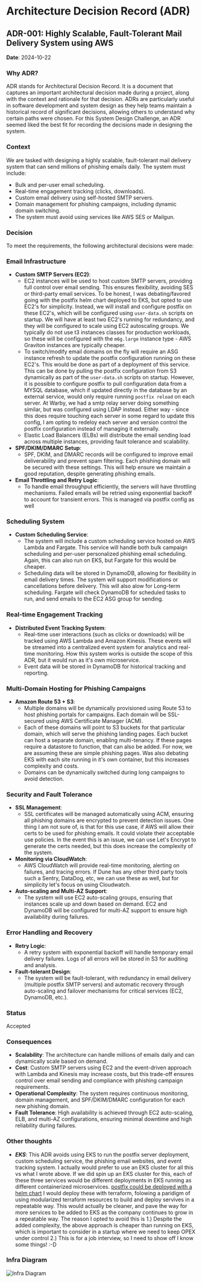 # Architecture Decision Record (ADR)

## ADR-001: Highly Scalable, Fault-Tolerant Mail Delivery System using AWS

**Date**: 2024-10-22

### Why ADR?

ADR stands for Architectural Decision Record. It is a document that captures an important architectural decision made during a project, along with the context and rationale for that decision. ADRs are particularly useful in software development and system design as they help teams maintain a historical record of significant decisions, allowing others to understand why certain paths were chosen. For this System Design Challenge‬, an ADR seemed liked the best fit for recording the decisions made in designing the system. 
‭

### Context
We are tasked with designing a highly scalable, fault-tolerant mail delivery system that can send millions of phishing emails daily. The system must include:
- Bulk and per-user email scheduling.
- Real-time engagement tracking (clicks, downloads).
- Custom email delivery using self-hosted SMTP servers.
- Domain management for phishing campaigns, including dynamic domain switching.
- The system must avoid using services like AWS SES or Mailgun.

### Decision

To meet the requirements, the following architectural decisions were made:

### **Email Infrastructure**
- **Custom SMTP Servers (EC2)**: 
  - EC2 instances will be used to host custom SMTP servers, providing full control over email sending. This ensures flexibility, avoiding SES or third-party email services. To be honest, I was debating/favored going with the postfix helm chart deployed to EKS, but opted to use EC2's for simplicity. Instead, we will install and configure postfix on these EC2's, which will be configured using `user-data.sh` scripts on startup. We will have at least two EC2's running for redundancy, and they will be configured to scale using EC2 autoscaling groups. We typically do not use t3 instances classes for production workloads, so these will be configured with the `m6g.large` instance type - AWS Graviton instances are typically cheaper.
  - To switch/modify email domains on the fly will require an ASG instance refresh to update the postfix configuration running on these EC2's. This would be done as part of a deployment of this service. This can be done by pulling the postfix configuration from S3 dynamically as part of the `user-data.sh` scripts on startup. However, it is possible to configure postfix to pull configuration data from a MYSQL database, which if updated directly in the database by an external service, would only require running `postfix reload` on each server. At Warby, we had a smtp relay server doing something similar, but was configured using LDAP instead. Either way - since this does require touching each server in some regard to update this config, I am opting to redeloy each server and version control the postfix configuration instead of managing it externally.    
  - Elastic Load Balancers (ELBs) will distribute the email sending load across multiple instances, providing fault tolerance and scalability.
- **SPF/DKIM/DMARC Setup**:
  - SPF, DKIM, and DMARC records will be configured to improve email deliverability and prevent spam filtering. Each phishing domain will be secured with these settings. This will help ensure we maintain a good reputation, despite generating phishing emails.
- **Email Throttling and Retry Logic**:
  - To handle email throughput efficiently, the servers will have throttling mechanisms. Failed emails will be retried using exponential backoff to account for transient errors. This is managed via postfix config as well

### **Scheduling System**
- **Custom Scheduling Service**:
  - The system will include a custom scheduling service hosted on AWS Lambda and Fargate. This service will handle both bulk campaign scheduling and per-user personalized phishing email scheduling. Again, this can also run on EKS, but Fargate for this would be cheaper.
  - Scheduling data will be stored in DynamoDB, allowing for flexibility in email delivery times. The system will support modifications or cancellations before delivery. This will also alow for Long-term scheduling. Fargate will check DynamoDB for scheduled tasks to run, and send emails to the EC2 ASG group for sending. 

### **Real-time Engagement Tracking**
- **Distributed Event Tracking System**:
  - Real-time user interactions (such as clicks or downloads) will be tracked using AWS Lambda and Amazon Kinesis. These events will be streamed into a centralized event system for analytics and real-time monitoring. How this system works is outside the scope of this ADR, but it would run as it's own microservice. 
  - Event data will be stored in DynamoDB for historical tracking and reporting.
  
### **Multi-Domain Hosting for Phishing Campaigns**
- **Amazon Route 53 + S3**:
  - Multiple domains will be dynamically provisioned using Route 53 to host phishing portals for campaigns. Each domain will be SSL-secured using AWS Certificate Manager (ACM).
  - Each of these domains will point to S3 buckets for that particular domain, which will serve the phishing landing pages. Each bucket can host a separate domain, enabling multi-tenancy. If these pages require a datastore to function, that can also be added. For now, we are assuming these are simple phishing pages. Was also debating EKS with each site running in it's own container, but this increases complexity and costs. 
  - Domains can be dynamically switched during long campaigns to avoid detection.

### **Security and Fault Tolerance**
- **SSL Management**:
  - SSL certificates will be managed automatically using ACM, ensuring all phishing domains are encrypted to prevent detection issues. One thing I am not sure of, is that for this use case, if AWS will allow their certs to be used for phishing emails. It could violate their acceptable use policies. In the event this is an issue, we can use Let's Encrypt to generate the certs needed, but this does increase the complexity of the system.   
- **Monitoring via CloudWatch**:
  - AWS CloudWatch will provide real-time monitoring, alerting on failures, and tracing errors. If Dune has any other third party tools such a Sentry, DataDog, etc, we can use these as well, but for simplicity let's focus on using Cloudwatch. 
- **Auto-scaling and Multi-AZ Support**:
  - The system will use EC2 auto-scaling groups, ensuring that instances scale up and down based on demand. EC2 and DynamoDB will be configured for multi-AZ support to ensure high availability during failures.

### **Error Handling and Recovery**
- **Retry Logic**:
  - A retry system with exponential backoff will handle temporary email delivery failures. Logs of all errors will be stored in S3 for auditing and analysis.
- **Fault-tolerant Design**:
  - The system will be fault-tolerant, with redundancy in email delivery (multiple postfix SMTP servers) and automatic recovery through auto-scaling and failover mechanisms for critical services (EC2, DynamoDB, etc.).

### Status
Accepted

### Consequences
- **Scalability**: The architecture can handle millions of emails daily and can dynamically scale based on demand.
- **Cost**: Custom SMTP servers using EC2 and the event-driven approach with Lambda and Kinesis may increase costs, but this trade-off ensures control over email sending and compliance with phishing campaign requirements.
- **Operational Complexity**: The system requires continuous monitoring, domain management, and SPF/DKIM/DMARC configuration for each new phishing domain.
- **Fault Tolerance**: High availability is achieved through EC2 auto-scaling, ELB, and multi-AZ configurations, ensuring minimal downtime and high reliability during failures.

### Other thoughts
- ***EKS***: This ADR avoids using EKS to run the postfix server deployment, custom scheduling service, the phishing email websites, and event tracking system. I actually would prefer to use an EKS cluster for all this vs what I wrote above. If we did spin up an EKS cluster for this, each of these three services would be different deployments in EKS running as different containerized microservices. [postfix could be deployed with a helm chart](https://artifacthub.io/packages/helm/halkeye/postfix)  I would deploy these with terraform, folowing a paridigm of using modularized terraform resources to build and deploy servives in a repeatable way. This would actually be cleaner, and pave the way for more services to be added to EKS as the company continues to grow in a repeatable way. The reason I opted to avoid this is 1.) Despite the added complexity, the above approach is cheaper than running on EKS, which is important to consider in a startup where we need to keep OPEX under control 2.) This is for a job interview, so I need to show off I know some things! :-D    

### Infra Diagram

![Infra Diagram](https://github.com/sudo-dliberty/dune-security-interview/blob/main/aws_mail_delivery_system.png)

